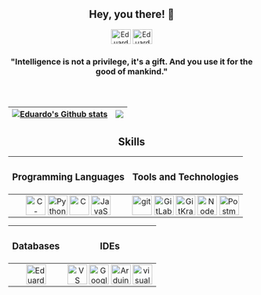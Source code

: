 <h2 align="center">Hey, you there! 👋</h3>


<div  style="display: inline_block" align="center">  
  <a href="mailto:eduardobarrospro@gmail.com"><img alt="Eduardo-gmail" height="30" width="40" src="https://cdn.jsdelivr.net/gh/devicons/devicon/icons/google/google-original.svg" title="Google"/></a>
  <a href="https://www.linkedin.com/in/eduardogtbarros/" target="_blank"><img alt="Eduardo-linkedin" height="30" width="40" src="https://cdn.jsdelivr.net/gh/devicons/devicon/icons/linkedin/linkedin-original.svg" target="_blank" title="LinkedIn"/></a>  
</div>

<h3 align="center">"Intelligence is not a privilege, it's a gift. And you use it for the good of mankind."</h3> 

##
<br>

<a href="https://github.com/eduardogtbarros/github-readme-stats"><img align="center" src="https://github-readme-stats.vercel.app/api?username=eduardogtbarros&show_icons=true&include_all_commits=true&theme=vision-friendly-dark&hide_border=true" alt="Eduardo's Github stats" /></a> | <a href="https://github.com/eduardogtbarros/github-readme-stats"><img align="center" src="https://github-readme-stats.vercel.app/api/top-langs/?username=eduardogtbarros&layout=compact&theme=vision-friendly-dark&hide_border=true" /></a> |
| ------------- | ------------- |

##

<h2 align="center">Skills</h2>


<div align="center">

| <h3 align="center">Programming Languages</h3> | <h3 align="center">Tools and Technologies</h3> |
|:--------------------------------------------:|:----------------------------------------------:|
| <img align="center" alt="C-plus-plus" height="40" width="40" src="https://cdn.jsdelivr.net/gh/devicons/devicon/icons/cplusplus/cplusplus-original.svg" title="C++"/> <img align="center" alt="Python" height="40" width="40" src="https://cdn.jsdelivr.net/gh/devicons/devicon/icons/python/python-original.svg" title="Python"/> <img align="center" alt="C" height="40" width="40" src="https://cdn.jsdelivr.net/gh/devicons/devicon/icons/c/c-original.svg" title="C"/> <img align="center" alt="JavaScript" height="40" width="40" src="https://cdn.jsdelivr.net/gh/devicons/devicon/icons/javascript/javascript-original.svg" title="JavaScript"/> | <img align="center" alt="git" height="40" width="40" src="https://cdn.jsdelivr.net/gh/devicons/devicon/icons/git/git-original.svg" title="Git"/> <img align="center" alt="GitLab" heigh="40" width="40" src="https://skillicons.dev/icons?i=gitlab"  title="GitLab"/> <img align="center" alt="GitKraken" heigh="40" width="40" src="https://cdn.jsdelivr.net/gh/devicons/devicon/icons/gitkraken/gitkraken-original.svg"  title="GitKraken"/> <img align="center" alt="NodeJS" height="40" width="40" src="https://cdn.jsdelivr.net/gh/devicons/devicon/icons/nodejs/nodejs-original.svg" title="NodeJS"/> <img align="center" alt="Postman" heigh="40" width="40" src="https://cdn.jsdelivr.net/gh/devicons/devicon/icons/postman/postman-original.svg"  title="Postman"/> |

| <h3 align="center">Databases</h3> | <h3 align="center">IDEs</h3> |
|:----------------------------------:|:--------------------------:|
| <img align="center" alt="Eduardo-mysql" height="40" width="40" src="https://cdn.jsdelivr.net/gh/devicons/devicon/icons/mysql/mysql-original.svg" title="MySQL"/> | <img align="center" alt="VS Code" height="40" width="40" src="https://cdn.jsdelivr.net/gh/devicons/devicon/icons/vscode/vscode-original.svg" title="VS Code" /> <img align="center" alt="Google Colab" height="40" width="40" src="https://cdn.jsdelivr.net/gh/devicons/devicon/icons/googlecolab/googlecolab-original.svg" title="Google Colab" /> <img align="center" alt="Arduino" height="40" width="40" src="https://cdn.jsdelivr.net/gh/devicons/devicon/icons/arduino/arduino-original.svg" title="Arduino"/> <img align="center" alt="visual-studio" height="40" width="40" src="https://cdn.jsdelivr.net/gh/devicons/devicon/icons/visualstudio/visualstudio-plain.svg" title="Visual Studio"/> |

</div>
